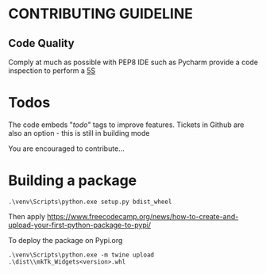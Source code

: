 CONTRIBUTING GUIDELINE
========================


## Code Quality
Comply at much as possible with PEP8
IDE such as Pycharm provide a code inspection to perform a [5S](https://www.agilitest.com/cards/5s-on-code)

# Todos
The code embeds "_todo_" tags to improve features.
Tickets in Github are also an option - this is still in building mode

You are encouraged to contribute...

# Building a package
    
    .\venv\Scripts\python.exe setup.py bdist_wheel

Then apply https://www.freecodecamp.org/news/how-to-create-and-upload-your-first-python-package-to-pypi/

To deploy the package on Pypi.org

    .\venv\Scripts\python.exe -m twine upload .\dist\\mkTk_Widgets<version>.whl